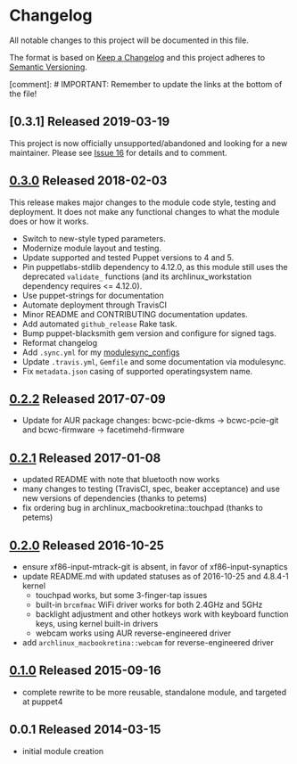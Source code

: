 # Changelog

All notable changes to this project will be documented in this file.

The format is based on [Keep a Changelog](http://keepachangelog.com/en/1.0.0/)
and this project adheres to [Semantic Versioning](http://semver.org/spec/v2.0.0.html).

[comment]: # IMPORTANT: Remember to update the links at the bottom of the file!

## [0.3.1] Released 2019-03-19

This project is now officially unsupported/abandoned and looking for a new maintainer. Please see [Issue 16](https://github.com/jantman/puppet-archlinux-macbookretina/issues/16) for details and to comment.

## [0.3.0] Released 2018-02-03

This release makes major changes to the module code style, testing and deployment. It does not make any functional changes to what the module does or how it works.

- Switch to new-style typed parameters.
- Modernize module layout and testing.
- Update supported and tested Puppet versions to 4 and 5.
- Pin puppetlabs-stdlib dependency to 4.12.0, as this module still uses the deprecated ``validate_`` functions (and its archlinux_workstation dependency requires <= 4.12.0).
- Use puppet-strings for documentation
- Automate deployment through TravisCI
- Minor README and CONTRIBUTING documentation updates.
- Add automated ``github_release`` Rake task.
- Bump puppet-blacksmith gem version and configure for signed tags.
- Reformat changelog
- Add ``.sync.yml`` for my [modulesync_configs](https://github.com/jantman/modulesync_configs)
- Update ``.travis.yml``, ``Gemfile`` and some documentation via modulesync.
- Fix ``metadata.json`` casing of supported operatingsystem name.

## [0.2.2] Released 2017-07-09

- Update for AUR package changes: bcwc-pcie-dkms -> bcwc-pcie-git and bcwc-firmware -> facetimehd-firmware

## [0.2.1] Released 2017-01-08

- updated README with note that bluetooth now works
- many changes to testing (TravisCI, spec, beaker acceptance) and use new versions of dependencies (thanks to petems)
- fix ordering bug in archlinux_macbookretina::touchpad (thanks to petems)

## [0.2.0] Released 2016-10-25

- ensure xf86-input-mtrack-git is absent, in favor of xf86-input-synaptics
- update README.md with updated statuses as of 2016-10-25 and 4.8.4-1 kernel
  - touchpad works, but some 3-finger-tap issues
  - built-in ``brcmfmac`` WiFi driver works for both 2.4GHz and 5GHz
  - backlight adjustment and other hotkeys work with keyboard function keys, using kernel built-in drivers
  - webcam works using AUR reverse-engineered driver
- add ``archlinux_macbookretina::webcam`` for reverse-engineered driver

## [0.1.0] Released 2015-09-16

- complete rewrite to be more reusable, standalone module, and targeted at puppet4

## 0.0.1 Released 2014-03-15

- initial module creation

[0.3.0]: https://github.com/jantman/puppet-archlinux-macbookretina/compare/0.2.2...0.3.0
[0.2.2]: https://github.com/jantman/puppet-archlinux-macbookretina/compare/0.2.1...0.2.2
[0.2.1]: https://github.com/jantman/puppet-archlinux-macbookretina/compare/0.2.0...0.2.1
[0.2.0]: https://github.com/jantman/puppet-archlinux-macbookretina/compare/0.1.0...0.2.0
[0.1.0]: https://github.com/jantman/puppet-archlinux-macbookretina/releases/tag/0.1.0
